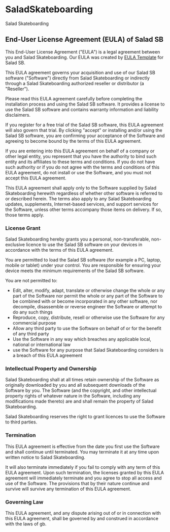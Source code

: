 # SaladSkateboarding
Salad Skateboarding 

<h2>End-User License Agreement (EULA) of <span class="app_name">Salad SB</span></h2>

<p>This End-User License Agreement ("EULA") is a legal agreement between you and <span class="company_name">Salad Skateboarding</span>. Our EULA was created by <a href="https://www.eulatemplate.com">EULA Template</a> for <span class="app_name">Salad SB</span>.</p></p>

<p>This EULA agreement governs your acquisition and use of our <span class="app_name">Salad SB</span> software ("Software") directly from <span class="company_name">Salad Skateboarding</span> or indirectly through a <span class="company_name">Salad Skateboarding</span> authorized reseller or distributor (a "Reseller"). </p>

<p>Please read this EULA agreement carefully before completing the installation process and using the <span class="app_name">Salad SB</span> software. It provides a license to use the <span class="app_name">Salad SB</span> software and contains warranty information and liability disclaimers.</p>

<p>If you register for a free trial of the <span class="app_name">Salad SB</span> software, this EULA agreement will also govern that trial. By clicking "accept" or installing and/or using the <span class="app_name">Salad SB</span> software, you are confirming your acceptance of the Software and agreeing to become bound by the terms of this EULA agreement.</p>

<p>If you are entering into this EULA agreement on behalf of a company or other legal entity, you represent that you have the authority to bind such entity and its affiliates to these terms and conditions. If you do not have such authority or if you do not agree with the terms and conditions of this EULA agreement, do not install or use the Software, and you must not accept this EULA agreement.</p>

<p>This EULA agreement shall apply only to the Software supplied by <span class="company_name">Salad Skateboarding</span> herewith regardless of whether other software is referred to or described herein. The terms also apply to any <span class="company_name">Salad Skateboarding</span> updates, supplements, Internet-based services, and support services for the Software, unless other terms accompany those items on delivery. If so, those terms apply.</p>

<h3>License Grant</h3>

<p><span class="company_name">Salad Skateboarding</span> hereby grants you a personal, non-transferable, non-exclusive licence to use the <span class="app_name">Salad SB</span> software on your devices in accordance with the terms of this EULA agreement.</p>

<p>You are permitted to load the <span class="app_name">Salad SB</span> software (for example a PC, laptop, mobile or tablet) under your control. You are responsible for ensuring your device meets the minimum requirements of the <span class="app_name">Salad SB</span> software.</p>

<p>You are not permitted to:</p>

<ul>
<li>Edit, alter, modify, adapt, translate or otherwise change the whole or any part of the Software nor permit the whole or any part of the Software to be combined with or become incorporated in any other software, nor decompile, disassemble or reverse engineer the Software or attempt to do any such things</li>
<li>Reproduce, copy, distribute, resell or otherwise use the Software for any commercial purpose</li>
<li>Allow any third party to use the Software on behalf of or for the benefit of any third party</li>
<li>Use the Software in any way which breaches any applicable local, national or international law</li>
<li>use the Software for any purpose that <span class="company_name">Salad Skateboarding</span> considers is a breach of this EULA agreement</li>
</ul>

<h3>Intellectual Property and Ownership</h3>

<p><span class="company_name">Salad Skateboarding</span> shall at all times retain ownership of the Software as originally downloaded by you and all subsequent downloads of the Software by you. The Software (and the copyright, and other intellectual property rights of whatever nature in the Software, including any modifications made thereto) are and shall remain the property of <span class="company_name">Salad Skateboarding</span>.</p>

<p><span class="company_name">Salad Skateboarding</span> reserves the right to grant licences to use the Software to third parties.</p>

<h3>Termination</h3>

<p>This EULA agreement is effective from the date you first use the Software and shall continue until terminated. You may terminate it at any time upon written notice to <span class="company_name">Salad Skateboarding</span>.</p>

<p>It will also terminate immediately if you fail to comply with any term of this EULA agreement. Upon such termination, the licenses granted by this EULA agreement will immediately terminate and you agree to stop all access and use of the Software. The provisions that by their nature continue and survive will survive any termination of this EULA agreement.</p>

<h3>Governing Law</h3>

<p>This EULA agreement, and any dispute arising out of or in connection with this EULA agreement, shall be governed by and construed in accordance with the laws of <span class="country">gb</span>.</p>
